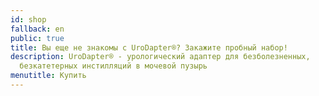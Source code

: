```yaml
---
id: shop
fallback: en
public: true
title: Вы еще не знакомы с UroDapter®? Закажите пробный набор!
description: UroDapter® - урологический адаптер для безболезненных,
  безкатетерных инстилляций в мочевой пузырь
menutitle: Купить
---
```


